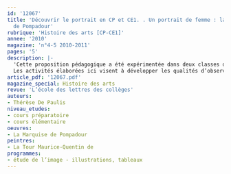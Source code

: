 ```yaml
---
id: '12067'
title: 'Découvrir le portrait en CP et CE1. . Un portrait de femme : la marquise
  de Pompadour'
rubrique: 'Histoire des arts [CP-CE1]'
annee: '2010'
magazine: 'n°4-5 2010-2011'
pages: '5'
description: |-
  'Cette proposition pédagogique a été expérimentée dans deux classes de grande section de maternelle. Elle peut être transposée en CP et CE1, en complexifiant les consignes et en individualisant les activités d’écriture. La découverte du portrait en tant que représentation d’une personne ayant réellement existé permet de construire les apprentissages en abordant des notions relevant de l’histoire des arts, des arts visuels, de la littérature et de l’éducation musicale.
  Les activités élaborées ici visent à développer les qualités d’observation, à enrichir le lexique, à initier l’élève à une démarche ordonnée. '
article_pdf: '12067.pdf'
magazine_special: Histoire des arts
revue: 'L’école des lettres des collèges'
auteurs:
- Thérèse De Paulis
niveau_etudes:
- cours préparatoire
- cours élémentaire
oeuvres:
- La Marquise de Pompadour
peintres:
- La Tour Maurice-Quentin de
programmes:
- étude de l’image - illustrations, tableaux
---
```


